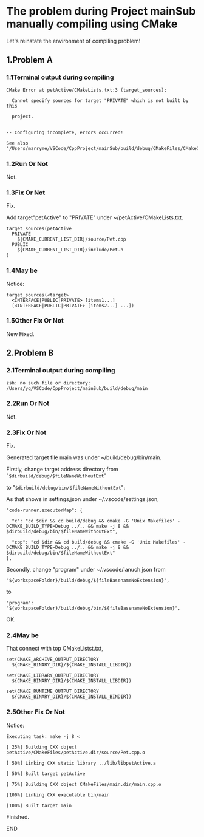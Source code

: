 # The problem during Project mainSub manually compiling using CMake

Let's reinstate the environment of compiling problem!

## 1.Problem A

### 1.1Terminal output during compiling

    CMake Error at petActive/CMakeLists.txt:3 (target_sources):
  
      Cannot specify sources for target "PRIVATE" which is not built by this
  
      project.


    -- Configuring incomplete, errors occurred!
    
    See also "/Users/marryme/VSCode/CppProject/mainSub/build/debug/CMakeFiles/CMakeOutput.log".

### 1.2Run Or Not

Not.

### 1.3Fix Or Not

Fix.

Add target"petActive" to "PRIVATE" under ~/petActive/CMakeLists.txt.

    target_sources(petActive
      PRIVATE
        ${CMAKE_CURRENT_LIST_DIR}/source/Pet.cpp
      PUBLIC
        ${CMAKE_CURRENT_LIST_DIR}/include/Pet.h
    )

### 1.4May be

Notice:

    target_sources(<target>
      <INTERFACE|PUBLIC|PRIVATE> [items1...]
      [<INTERFACE|PUBLIC|PRIVATE> [items2...] ...])

### 1.5Other Fix Or Not

New Fixed.

## 2.Problem B

### 2.1Terminal output during compiling

    zsh: no such file or directory: /Users/yq/VSCode/CppProject/mainSub/build/debug/main

### 2.2Run Or Not

Not.

### 2.3Fix Or Not

Fix.

Generated target file main was under ~/build/debug/bin/main.

Firstly, change target address directory from "`$dirbuild/debug/$fileNameWithoutExt`"

to "`$dirbuild/debug/bin/$fileNameWithoutExt`":

As that shows in settings,json under ~/.vscode/settings.json,

    "code-runner.executorMap": {

      "c": "cd $dir && cd build/debug && cmake -G 'Unix Makefiles' -DCMAKE_BUILD_TYPE=Debug ../.. && make -j 8 && $dirbuild/debug/bin/$fileNameWithoutExt",

      "cpp": "cd $dir && cd build/debug && cmake -G 'Unix Makefiles' -DCMAKE_BUILD_TYPE=Debug ../.. && make -j 8 && $dirbuild/debug/bin/$fileNameWithoutExt"
    },

Secondly, change "program" under ~/.vscode/lanuch.json from

    "${workspaceFolder}/build/debug/${fileBasenameNoExtension}",

to

    "program": "${workspaceFolder}/build/debug/bin/${fileBasenameNoExtension}",

OK.

### 2.4May be

That connect with top CMakeListst.txt,

    set(CMAKE_ARCHIVE_OUTPUT_DIRECTORY
      ${CMAKE_BINARY_DIR}/${CMAKE_INSTALL_LIBDIR})

    set(CMAKE_LIBRARY_OUTPUT_DIRECTORY
      ${CMAKE_BINARY_DIR}/${CMAKE_INSTALL_LIBDIR})

    set(CMAKE_RUNTIME_OUTPUT_DIRECTORY
      ${CMAKE_BINARY_DIR}/${CMAKE_INSTALL_BINDIR})

### 2.5Other Fix Or Not

Notice:

    Executing task: make -j 8 <

    [ 25%] Building CXX object petActive/CMakeFiles/petActive.dir/source/Pet.cpp.o
    
    [ 50%] Linking CXX static library ../lib/libpetActive.a
    
    [ 50%] Built target petActive
    
    [ 75%] Building CXX object CMakeFiles/main.dir/main.cpp.o
    
    [100%] Linking CXX executable bin/main
    
    [100%] Built target main

Finished.

END
